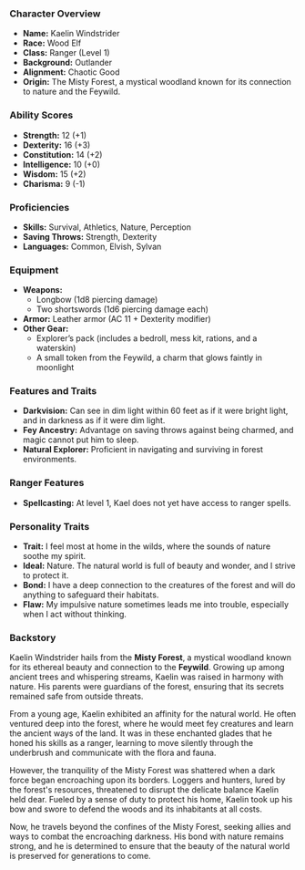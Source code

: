 ### Character Overview

- **Name:** Kaelin Windstrider
- **Race:** Wood Elf
- **Class:** Ranger (Level 1)
- **Background:** Outlander
- **Alignment:** Chaotic Good
- **Origin:** The Misty Forest, a mystical woodland known for its connection to nature and the Feywild.

### Ability Scores

- **Strength:** 12 (+1)
- **Dexterity:** 16 (+3)
- **Constitution:** 14 (+2)
- **Intelligence:** 10 (+0)
- **Wisdom:** 15 (+2)
- **Charisma:** 9 (-1)

### Proficiencies

- **Skills:** Survival, Athletics, Nature, Perception
- **Saving Throws:** Strength, Dexterity
- **Languages:** Common, Elvish, Sylvan

### Equipment

- **Weapons:**
  - Longbow (1d8 piercing damage)
  - Two shortswords (1d6 piercing damage each)
- **Armor:** Leather armor (AC 11 + Dexterity modifier)
- **Other Gear:**
  - Explorer’s pack (includes a bedroll, mess kit, rations, and a waterskin)
  - A small token from the Feywild, a charm that glows faintly in moonlight

### Features and Traits

- **Darkvision:** Can see in dim light within 60 feet as if it were bright light, and in darkness as if it were dim light.
- **Fey Ancestry:** Advantage on saving throws against being charmed, and magic cannot put him to sleep.
- **Natural Explorer:** Proficient in navigating and surviving in forest environments.

### Ranger Features

- **Spellcasting:** At level 1, Kael does not yet have access to ranger spells.
  
### Personality Traits

- **Trait:** I feel most at home in the wilds, where the sounds of nature soothe my spirit.
- **Ideal:** Nature. The natural world is full of beauty and wonder, and I strive to protect it.
- **Bond:** I have a deep connection to the creatures of the forest and will do anything to safeguard their habitats.
- **Flaw:** My impulsive nature sometimes leads me into trouble, especially when I act without thinking.

### Backstory

Kaelin Windstrider hails from the **Misty Forest**, a mystical woodland known for its ethereal beauty and connection to the **Feywild**. Growing up among ancient trees and whispering streams, Kaelin was raised in harmony with nature. His parents were guardians of the forest, ensuring that its secrets remained safe from outside threats.

From a young age, Kaelin exhibited an affinity for the natural world. He often ventured deep into the forest, where he would meet fey creatures and learn the ancient ways of the land. It was in these enchanted glades that he honed his skills as a ranger, learning to move silently through the underbrush and communicate with the flora and fauna.

However, the tranquility of the Misty Forest was shattered when a dark force began encroaching upon its borders. Loggers and hunters, lured by the forest's resources, threatened to disrupt the delicate balance Kaelin held dear. Fueled by a sense of duty to protect his home, Kaelin took up his bow and swore to defend the woods and its inhabitants at all costs.

Now, he travels beyond the confines of the Misty Forest, seeking allies and ways to combat the encroaching darkness. His bond with nature remains strong, and he is determined to ensure that the beauty of the natural world is preserved for generations to come.
<!--stackedit_data:
eyJoaXN0b3J5IjpbLTg2MDE3NjU1MV19
-->